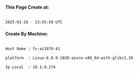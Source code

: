 
   
#### This Page Create at:

```bash

2025-01-28 - 13:55:59 UTC

```

#### Create By Machine:

```bash

Host Name : fv-az1979-41

platform  : Linux-6.8.0-1020-azure-x86_64-with-glibc2.39

Ip Local  : 10.1.0.174

```

